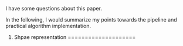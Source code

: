 I have some questions about this paper. 

In the following, I would summarize my points towards the pipeline and practical algorithm implementation.

1. Shpae representation
====================




